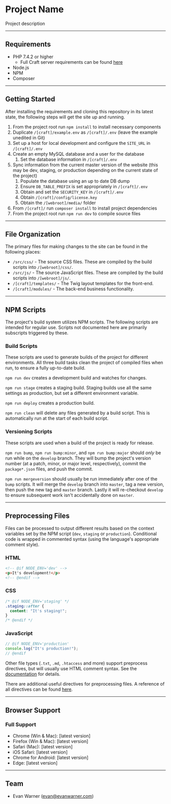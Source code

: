 # Project Name

Project description


---


## Requirements
- PHP 7.4.2 or higher
    - Full Craft server requirements can be found [here](https://docs.craftcms.com/v3/requirements.html)
- Node.js
- NPM
- Composer


---


## Getting Started
After installing the requirements and cloning this repository in its latest state, the following steps will get the site up and running.

1. From the project root run `npm install` to install necessary components
1. Duplicate `/[craft]/example.env` as `/[craft]/.env` (leave the example unedited in Git)
1. Set up a host for local development and configure the `SITE_URL` in `/[craft]/.env`
1. Create an empty MySQL database and a user for the database
    1. Set the database information in `/[craft]/.env`
1. Sync information from the current master version of the website (this may be dev, staging, or production depending on the current state of the project)
    1. Populate the database using an up to date DB dump
    1. Ensure `DB_TABLE_PREFIX` is set appropriately in `/[craft]/.env`
    1. Obtain and set the `SECURITY_KEY` in `/[craft]/.env`
    1. Obtain `/[craft]/config/license.key`
    1. Obtain the `/[webroot]/media/` folder
1. From `/[craft]/` run `composer install` to install project dependencies
1. From the project root run `npm run dev` to compile source files


---


## File Organization
The primary files for making changes to the site can be found in the following places:
- `/src/css/` - The source CSS files. These are compiled by the build scripts into `/[webroot]/css/`.
- `/src/js/` - The source JavaScript files. These are compiled by the build scripts into `/[webroot]/js/`.
- `/[craft]/templates/` - The Twig layout templates for the front-end.
- `/[craft]/modules/` - The back-end business functionality.


---


## NPM Scripts
The project's build system utilizes NPM scripts. The following scripts are intended for regular use. Scripts not documented here are primarily subscripts triggered by these.

### Build Scripts
These scripts are used to generate builds of the project for different environments. All three build tasks clean the project of compiled files when run, to ensure a fully up-to-date build.

`npm run dev` creates a development build and watches for changes.

`npm run stage` creates a staging build. Staging builds use all the same settings as production, but set a different environment variable.

`npm run deploy` creates a production build.

`npm run clean` will delete any files generated by a build script. This is automatically run at the start of each build script.

### Versioning Scripts
These scripts are used when a build of the project is ready for release.

`npm run bump`, `npm run bump:minor`, and `npm run bump:major` should _only_ be run while on the `develop` branch. They will bump the project's version number (at a patch, minor, or major level, respectively), commit the `package*.json` files, and push the commit.

`npm run mergeversion` should usually be run immediately after one of the `bump` scripts. It will merge the `develop` branch into `master`, tag a new version, then push the new tag and `master` branch. Lastly it will re-checkout `develop` to ensure subsequent work isn't accidentally done on `master`.


---


## Preprocessing Files
Files can be processed to output different results based on the context variables set by the NPM script (`dev`, `staging` or `production`). Conditional code is wrapped in commented syntax (using the language's appropriate comment style).

### HTML
```html
<!-- @if NODE_ENV='dev' -->
<p>It's development!</p>
<!-- @endif -->
```

### CSS
```css
/* @if NODE_ENV='staging' */
.staging::after {
  content: "It's staging!";
}
/* @endif */
```

### JavaScript
```javascript
// @if NODE_ENV='production'
console.log("It's production!");
// @endif
```

Other file types (`.txt`, `.md`, `.htaccess` and more) support preprocess directives, but will usually use HTML comment syntax. See the [documentation](https://github.com/jsoverson/preprocess#optionstype) for details.

There are additional useful directives for preprocessing files. A reference of all directives can be found [here](https://github.com/jsoverson/preprocess#all-directives).


---


## Browser Support
### Full Support
- Chrome (Win & Mac): [latest version]
- Firefox (Win & Mac): [latest version]
- Safari (Mac): [latest version]
- iOS Safari: [latest version]
- Chrome for Android: [latest version]
- Edge: [latest version]


---


## Team
- Evan Warner (evan@evanwarner.com)

